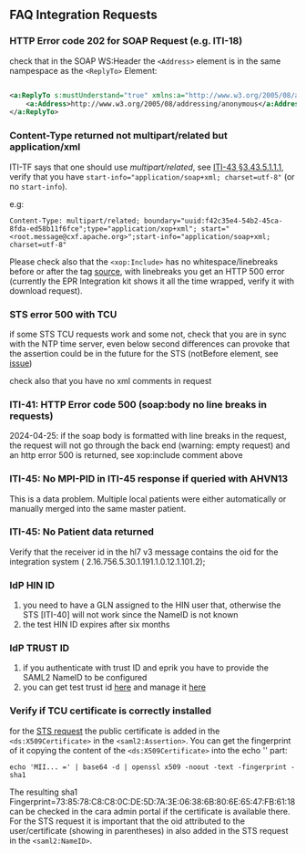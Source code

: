 ## FAQ Integration Requests

### HTTP Error code 202 for SOAP Request (e.g. ITI-18)

check that in the SOAP WS:Header the `<Address>` element is in the same nampespace as the `<ReplyTo>` Element:

```xml

<a:ReplyTo s:mustUnderstand="true" xmlns:a="http://www.w3.org/2005/08/addressing">
    <a:Address>http://www.w3.org/2005/08/addressing/anonymous</a:Address>
</a:ReplyTo>
```

### Content-Type returned not multipart/related but application/xml

ITI-TF says that one should use _multipart/related_,
see [ITI-43 §3.43.5.1.1.1](https://profiles.ihe.net/ITI/TF/Volume2/ITI-43.html#3.43.5.1.1.1),
verify that you have `start-info="application/soap+xml; charset=utf-8"` (or no `start-info`).

e.g:

```
Content-Type: multipart/related; boundary="uuid:f42c35e4-54b2-45ca-8fda-ed58b11f6fce";type="application/xop+xml"; start=" <root.message@cxf.apache.org>";start-info="application/soap+xml; charset=utf-8"
```

Please check also that the `<xop:Include>` has no whitespace/linebreaks before or after the
tag [source](https://profiles.ihe.net/ITI/TF/Volume2/ch-V.html#Appendix%20V:~:text=Example%20of%20XOP-,optimized,-content.%C2%A0%20NOTE%3A%C2%A0%20xop),
with linebreaks you get an HTTP 500 error (currently the EPR Integration kit shows it all the time wrapped, verify it
with download request).

### STS error 500 with TCU

if some STS TCU requests work and some not, check that you are in sync with the NTP time server, even below second
differences can provoke
that the assertion could be in the future for the STS (notBefore element,
see [issue](https://github.com/ahdis/ch-emed-pmp/issues/40))

check also that you have no xml comments in request

### ITI-41: HTTP Error code 500 (soap:body no line breaks in requests)

2024-04-25: if the soap body is formatted with line breaks in the request, the request will not go through the back
end (warning: empty request) and an http error 500 is returned, see xop:include comment above

### ITI-45: No MPI-PID in ITI-45 response if queried with AHVN13

This is a data problem. Multiple local patients were either automatically or manually merged into the same master
patient.

### ITI-45: No Patient data returned

Verify that the receiver id in the hl7 v3 message contains the oid for the integration system (
2.16.756.5.30.1.191.1.0.12.1.101.2);

### IdP HIN ID

1. you need to have a GLN assigned to the HIN user that, otherwise the STS [ITI-40] will not work since the NameID is
   not known
2. the test HIN ID expires after six months

### IdP TRUST ID

1. if you authenticate with trust ID and eprik you have to provide the SAML2 NameID to be configured
2. you can get test trust id [here](https://register-int.trustid.ch/trustid) and manage
   it [here](https://my-int.trustid.ch)

### Verify if TCU certificate is correctly installed

for the [STS request](https://test.ahdis.ch/eprik-cara/#/transaction/1b60dd65-182a-4faf-8df7-edb70ef3184b) the public
certificate is added in the `<ds:X509Certificate>` in the `<saml2:Assertion>`. You can get the fingerprint of it copying
the content of the `<ds:X509Certificate>` into the echo '' part:

```
echo 'MII... =' | base64 -d | openssl x509 -noout -text -fingerprint -sha1
```

The resulting sha1 Fingerprint=73:85:78:C8:C8:0C:DE:5D:7A:3E:06:38:6B:80:6E:65:47:FB:61:18 can be checked in the cara
admin portal if the certificate is available there.
For the STS request it is important that the oid attributed to the user/certificate (showing in parentheses) in also
added in the STS request in the `<saml2:NameID>`.

